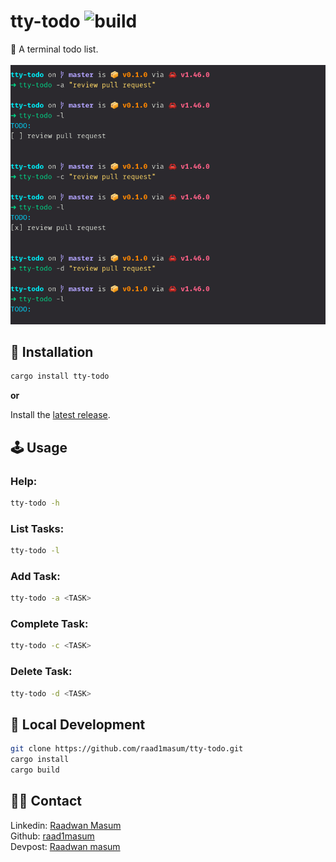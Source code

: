 # tty-todo ![build](https://api.travis-ci.com/raad1masum/personal-site.svg?branch=master&status=passed)
📝 A terminal todo list.
<br>
<br>
![todo](./assets/todo.png)

## 🔌 Installation
```sh
cargo install tty-todo
```

**or**

Install the [latest release](https://github.com/raad1masum/tty-todo/releases).

## 🕹 Usage

### Help: 
```sh
tty-todo -h
```

### List Tasks: 
```sh
tty-todo -l
```

### Add Task: 
```sh
tty-todo -a <TASK>
```

### Complete Task: 
```sh
tty-todo -c <TASK>
```

### Delete Task: 
```sh
tty-todo -d <TASK>
```

## 🚀 Local Development
```sh
git clone https://github.com/raad1masum/tty-todo.git
cargo install
cargo build
```

## 👨‍💻 Contact

Linkedin: [Raadwan Masum](https://www.linkedin.com/in/raadwan-masum/)
<br>
Github: [raad1masum](https://github.com/raad1masum)
<br>
Devpost: [Raadwan masum](https://devpost.com/raad1masum)
